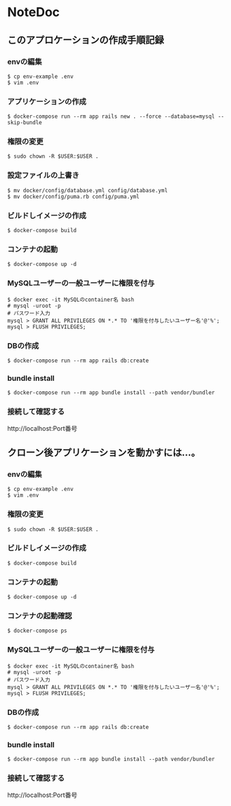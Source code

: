 # NoteDoc

## このアプロケーションの作成手順記録

### envの編集

```
$ cp env-example .env
$ vim .env
```

### アプリケーションの作成

```
$ docker-compose run --rm app rails new . --force --database=mysql --skip-bundle
```

### 権限の変更

```
$ sudo chown -R $USER:$USER .
```

### 設定ファイルの上書き

```
$ mv docker/config/database.yml config/database.yml
$ mv docker/config/puma.rb config/puma.yml
```

### ビルドしイメージの作成

```
$ docker-compose build
```

### コンテナの起動

```
$ docker-compose up -d
```

### MySQLユーザーの一般ユーザーに権限を付与

```
$ docker exec -it MySQLのcontainer名 bash
# mysql -uroot -p
# パスワード入力
mysql > GRANT ALL PRIVILEGES ON *.* TO '権限を付与したいユーザー名'@'%';
mysql > FLUSH PRIVILEGES;
```

### DBの作成

```
$ docker-compose run --rm app rails db:create
```

### bundle install

```
$ docker-compose run --rm app bundle install --path vendor/bundler
```

### 接続して確認する

http://localhost:Port番号



## クローン後アプリケーションを動かすには…。

### envの編集

```
$ cp env-example .env
$ vim .env
```

### 権限の変更

```
$ sudo chown -R $USER:$USER .
```

### ビルドしイメージの作成

```
$ docker-compose build
```

### コンテナの起動

```
$ docker-compose up -d
```

### コンテナの起動確認

```
$ docker-compose ps
```

### MySQLユーザーの一般ユーザーに権限を付与

```
$ docker exec -it MySQLのcontainer名 bash
# mysql -uroot -p
# パスワード入力
mysql > GRANT ALL PRIVILEGES ON *.* TO '権限を付与したいユーザー名'@'%';
mysql > FLUSH PRIVILEGES;
```

### DBの作成

```
$ docker-compose run --rm app rails db:create
```

### bundle install

```
$ docker-compose run --rm app bundle install --path vendor/bundler
```

### 接続して確認する

http://localhost:Port番号
